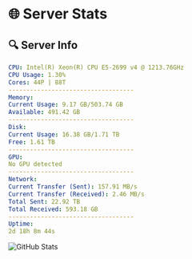 # 🌐 Server Stats
## 🔍 Server Info
```yaml
CPU: Intel(R) Xeon(R) CPU E5-2699 v4 @ 1213.76GHz
CPU Usage: 1.30%
Cores: 44P | 88T
-----------------------------------
Memory:
Current Usage: 9.17 GB/503.74 GB
Available: 491.42 GB
-----------------------------------
Disk:
Current Usage: 16.38 GB/1.71 TB
Free: 1.61 TB
-----------------------------------
GPU:
No GPU detected
-----------------------------------
Network:
Current Transfer (Sent): 157.91 MB/s
Current Transfer (Received): 2.46 MB/s
Total Sent: 22.92 TB
Total Received: 593.18 GB
-----------------------------------
Uptime:
2d 18h 8m 44s
```
![GitHub Stats](https://img.shields.io/badge/Updated-2025-02-10_16:52:02-blue)